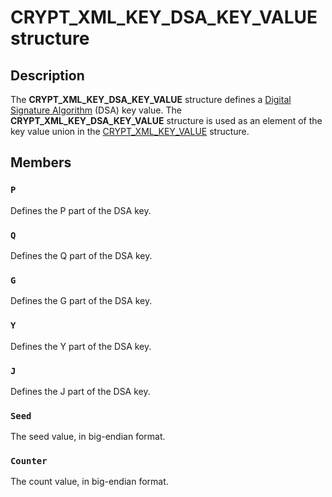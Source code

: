 # CRYPT_XML_KEY_DSA_KEY_VALUE structure

## Description

The **CRYPT_XML_KEY_DSA_KEY_VALUE** structure defines a [Digital Signature Algorithm](https://learn.microsoft.com/windows/desktop/SecGloss/d-gly) (DSA) key value. The **CRYPT_XML_KEY_DSA_KEY_VALUE** structure is used as an element of the key value union in the [CRYPT_XML_KEY_VALUE](https://learn.microsoft.com/windows/desktop/api/cryptxml/ns-cryptxml-crypt_xml_key_value) structure.

## Members

### `P`

Defines the P part of the DSA key.

### `Q`

Defines the Q part of the DSA key.

### `G`

Defines the G part of the DSA key.

### `Y`

Defines the Y part of the DSA key.

### `J`

Defines the J part of the DSA key.

### `Seed`

The seed value, in big-endian format.

### `Counter`

The count value, in big-endian format.